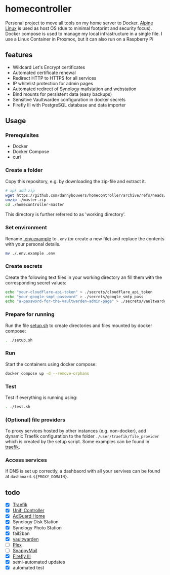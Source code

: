 # homecontroller

Personal project to move all tools on my home server to Docker. [Alpine Linux](https://alpinelinux.org/) is used as host OS (due to minimal footprint and security focus). Docker compose is used to manage my local infrastructure in a single file. I use a Linux Container in Proxmox, but it can also run on a Raspberry Pi

## features

- Wildcard Let's Encrypt certificates
- Automated certificate renewal
- Redirect HTTP to HTTPS for all services
- IP whitelist protection for admin pages
- Automated redirect of Synology mailstation and webstation
- Bind mounts for persistent data (easy backups)
- Sensitive Vaultwarden configuration in docker secrets
- Firefly III with PostgreSQL database and data importer

## Usage

### Prerequisites
 - Docker
 - Docker Compose
 - curl

### Create a folder

Copy this repository, e.g. by downloading the zip-file and extract it.

```bash
# apk add zip
wget https://github.com/dannybouwers/homecontroller/archive/refs/heads/master.zip
unzip ./master.zip
cd ./homecontroller-master
```

This directory is further referred to as 'working directory'.

### Set environment

Rename [.env.example](.env.example) to ```.env``` (or create a new file) and replace the contents with your personal details.

```bash
mv ./.env.example .env
```

### Create secrets

Create the following text files in your working directory an fill them with the corresponding secret values:

```bash
echo "your-cloudflare-api-token" > ./secrets/cloudflare_api_token
echo "your-google-smpt-password" > ./secrets/google_smtp_pass
echo "a-password-for-the-vaultwarden-admin-page" > ./secrets/vaultwarden_admin_token
```

### Prepare for running

Run the file [setup.sh](setup.sh) to create directories and files mounted by docker compose:

```bash
. ./setup.sh
```

### Run

Start the containers using docker compose:

```bash
docker compose up -d --remove-orphans
```

### Test

Test if everything is running using:

```bash
. ./test.sh
```

### (Optional) file providers

To proxy services hosted by other instances (e.g. non-docker), add dynamic Traefik configuration to the folder `./user/traefik/file_provider` which is created by the setup script. Some examples can be found in [traefik](traefik).

### Access services

If DNS is set up correctly, a dashbaord with all your servives can be found at `dashboard.${PROXY_DOMAIN}`.

## todo

- [X] [Traefik](https://hub.docker.com/_/traefik/)
- [X] [Unifi Controller](https://github.com/linuxserver/docker-unifi-controller)
- [X] [AdGuard Home](https://github.com/AdguardTeam/AdGuardHome/wiki/Docker)
- [X] Synology Disk Station
- [X] Synology Photo Station
- [X] fail2ban
- [X] [vaultwarden](https://github.com/dani-garcia/vaultwarden)
- [ ] [Plex](https://github.com/linuxserver/docker-plex)
- [ ] [SnappyMail](https://github.com/the-djmaze/snappymail/tree/master/examples/docker)
- [x] [Firefly III](https://docs.firefly-iii.org/firefly-iii/installation/docker/)
- [x] semi-automated updates
- [x] automated test